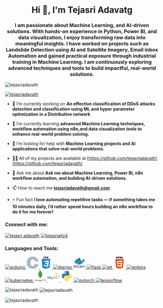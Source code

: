<h1 align="center">Hi 👋, I'm Tejasri Adavatg</h1>
<h3 align="center">I am passionate about Machine Learning, and AI-driven solutions. With hands-on experience in Python, Power BI, and data visualization, I enjoy transforming raw data into meaningful insights. I have worked on projects such as Landslide Detection using AI and Satellite Imagery, Email inbox Automation and gained practical exposure through industrial training in Machine Learning. I am continuously exploring advanced techniques and tools to build impactful, real-world solutions.</h3>

<p align="left"> <img src="https://komarev.com/ghpvc/?username=tejasriadavath&label=Profile%20views&color=0e75b6&style=flat" alt="tejasriadavath" /> </p>

<p align="left"> <a href="https://github.com/ryo-ma/github-profile-trophy"><img src="https://github-profile-trophy.vercel.app/?username=tejasriadavath" alt="tejasriadavath" /></a> </p>

- 🔭 I’m currently working on **An effective classification of DDoS attacks detection and classification using ML and hyper parameter optimization in a Distributive network**

- 🌱 I’m currently learning **advanced Machine Learning techniques, workflow automation using n8n,and data visualization tools to enhance real-world problem solving.**

- 🤝 I’m looking for help with **Machine Learning projects and AI applications that solve real-world problems.**

- 👨‍💻 All of my projects are available at [https://github.com/tejasriadavath](https://github.com/tejasriadavath)

- 💬 Ask me about **Ask me about Machine Learning, Power BI, n8n workflow automation, and building AI-driven solutions.**

- 📫 How to reach me **tejasriadavath@gmail.com**

- ⚡ Fun fact **I love automating repetitive tasks — if something takes me 10 minutes daily, I’d rather spend hours building an n8n workflow to do it for me forever!**

<h3 align="left">Connect with me:</h3>
<p align="left">
<a href="https://linkedin.com/in/tejasri adavath" target="blank"><img align="center" src="https://raw.githubusercontent.com/rahuldkjain/github-profile-readme-generator/master/src/images/icons/Social/linked-in-alt.svg" alt="tejasri adavath" height="30" width="40" /></a>
<a href="https://auth.geeksforgeeks.org/user/tejasriajtz4" target="blank"><img align="center" src="https://raw.githubusercontent.com/rahuldkjain/github-profile-readme-generator/master/src/images/icons/Social/geeks-for-geeks.svg" alt="tejasriajtz4" height="30" width="40" /></a>
</p>

<h3 align="left">Languages and Tools:</h3>
<p align="left"> <a href="https://www.arduino.cc/" target="_blank" rel="noreferrer"> <img src="https://cdn.worldvectorlogo.com/logos/arduino-1.svg" alt="arduino" width="40" height="40"/> </a> <a href="https://www.cprogramming.com/" target="_blank" rel="noreferrer"> <img src="https://raw.githubusercontent.com/devicons/devicon/master/icons/c/c-original.svg" alt="c" width="40" height="40"/> </a> <a href="https://www.w3schools.com/css/" target="_blank" rel="noreferrer"> <img src="https://raw.githubusercontent.com/devicons/devicon/master/icons/css3/css3-original-wordmark.svg" alt="css3" width="40" height="40"/> </a> <a href="https://www.djangoproject.com/" target="_blank" rel="noreferrer"> <img src="https://cdn.worldvectorlogo.com/logos/django.svg" alt="django" width="40" height="40"/> </a> <a href="https://www.docker.com/" target="_blank" rel="noreferrer"> <img src="https://raw.githubusercontent.com/devicons/devicon/master/icons/docker/docker-original-wordmark.svg" alt="docker" width="40" height="40"/> </a> <a href="https://flask.palletsprojects.com/" target="_blank" rel="noreferrer"> <img src="https://www.vectorlogo.zone/logos/pocoo_flask/pocoo_flask-icon.svg" alt="flask" width="40" height="40"/> </a> <a href="https://git-scm.com/" target="_blank" rel="noreferrer"> <img src="https://www.vectorlogo.zone/logos/git-scm/git-scm-icon.svg" alt="git" width="40" height="40"/> </a> <a href="https://www.w3.org/html/" target="_blank" rel="noreferrer"> <img src="https://raw.githubusercontent.com/devicons/devicon/master/icons/html5/html5-original-wordmark.svg" alt="html5" width="40" height="40"/> </a> <a href="https://www.jenkins.io" target="_blank" rel="noreferrer"> <img src="https://www.vectorlogo.zone/logos/jenkins/jenkins-icon.svg" alt="jenkins" width="40" height="40"/> </a> <a href="https://kubernetes.io" target="_blank" rel="noreferrer"> <img src="https://www.vectorlogo.zone/logos/kubernetes/kubernetes-icon.svg" alt="kubernetes" width="40" height="40"/> </a> <a href="https://www.mongodb.com/" target="_blank" rel="noreferrer"> <img src="https://raw.githubusercontent.com/devicons/devicon/master/icons/mongodb/mongodb-original-wordmark.svg" alt="mongodb" width="40" height="40"/> </a> <a href="https://www.mysql.com/" target="_blank" rel="noreferrer"> <img src="https://raw.githubusercontent.com/devicons/devicon/master/icons/mysql/mysql-original-wordmark.svg" alt="mysql" width="40" height="40"/> </a> <a href="https://www.python.org" target="_blank" rel="noreferrer"> <img src="https://raw.githubusercontent.com/devicons/devicon/master/icons/python/python-original.svg" alt="python" width="40" height="40"/> </a> <a href="https://pytorch.org/" target="_blank" rel="noreferrer"> <img src="https://www.vectorlogo.zone/logos/pytorch/pytorch-icon.svg" alt="pytorch" width="40" height="40"/> </a> <a href="https://www.tensorflow.org" target="_blank" rel="noreferrer"> <img src="https://www.vectorlogo.zone/logos/tensorflow/tensorflow-icon.svg" alt="tensorflow" width="40" height="40"/> </a> </p>

<p><img align="left" src="https://github-readme-stats.vercel.app/api/top-langs?username=tejasriadavath&show_icons=true&locale=en&layout=compact" alt="tejasriadavath" /></p>

<p>&nbsp;<img align="center" src="https://github-readme-stats.vercel.app/api?username=tejasriadavath&show_icons=true&locale=en" alt="tejasriadavath" /></p>

<p><img align="center" src="https://github-readme-streak-stats.herokuapp.com/?user=tejasriadavath&" alt="tejasriadavath" /></p>
